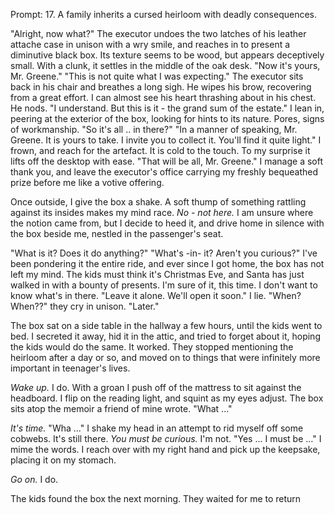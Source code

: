 Prompt:
17. A family inherits a cursed heirloom with deadly consequences.

"Alright, now what?"
The executor undoes the two latches of his leather attache case in unison with a wry smile, and reaches in to present a diminutive black box. Its texture seems to be wood, but appears deceptively small. With a clunk, it settles in the middle of the oak desk. 
"Now it's yours, Mr. Greene."
"This is not quite what I was expecting."
The executor sits back in his chair and breathes a long sigh. He wipes his brow, recovering from a great effort. I can almost see his heart thrashing about in his chest. He nods. 
"I understand. But this is it - the grand sum of the estate."
I lean in, peering at the exterior of the box, looking for hints to its nature. Pores, signs of workmanship. 
"So it's all .. in there?"
"In a manner of speaking, Mr. Greene. It is yours to take. I invite you to collect it. You'll find it quite light."
I frown, and reach for the artefact. It is cold to the touch. To my surprise it lifts off the desktop with ease. 
"That will be all, Mr. Greene."
I manage a soft thank you, and leave the executor's office carrying my freshly bequeathed prize before me like a votive offering. 

Once outside, I give the box a shake. A soft thump of something rattling against its insides makes my mind race. 
*No - not here.* 
I am unsure where the notion came from, but I decide to heed it, and drive home in silence with the box beside me, nestled in the passenger's seat. 

"What is it? Does it do anything?"
"What's -in- it? Aren't you curious?"
I've been pondering it the entire ride, and ever since I got home, the box has not left my mind. The kids must think it's Christmas Eve, and Santa has just walked in with a bounty of presents. I'm sure of it, this time. I don't want to know what's in there. 
"Leave it alone. We'll open it soon." I lie. 
"When? When??" they cry in unison. 
"Later."

The box sat on a side table in the hallway a few hours, until the kids went to bed. I secreted it away, hid it in the attic, and tried to forget about it, hoping the kids would do the same. It worked. They stopped mentioning the heirloom after a day or so, and moved on to things that were infinitely more important in teenager's lives. 

*Wake up.*
I do. With a groan I push off of the mattress to sit against the headboard. I flip on the reading light, and squint as my eyes adjust. The box sits atop the memoir a friend of mine wrote. 
"What ..."

*It's time.*
"Wha ..." I shake my head in an attempt to rid myself off some cobwebs. It's still there. 
*You must be curious.*
I'm not. 
"Yes ... I must be ..." I mime the words. 
I reach over with my right hand and pick up the keepsake, placing it on my stomach. 

*Go on.*
I do. 

The kids found the box the next morning. They waited for me to return 